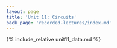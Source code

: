 ```yaml
---
layout: page
title: 'Unit 11: Circuits'
back_page: 'recorded-lectures/index.md'
---
```


{% include_relative unit11_data.md %}